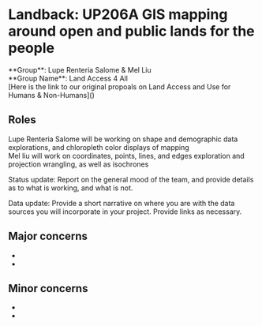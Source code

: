 # Landback: UP206A GIS mapping around open and public lands for the people


<p>**Group**: Lupe Renteria Salome & Mel Liu <br>
**Group Name**: Land Access 4 All<br>
[Here is the link to our original propoals on Land Access and Use for Humans & Non-Humans]()</p>

## Roles

<p>Lupe Renteria Salome will be working on shape and demographic data explorations, and chloropleth color displays of mapping<br>
Mel liu will work on coordinates, points, lines, and edges exploration and projection wrangling, as well as isochrones</p>

Status update: Report on the general mood of the team, and provide details as to what is working, and what is not.

Data update: Provide a short narrative on where you are with the data sources you will incorporate in your project. Provide links as necessary.

## Major concerns
-
-

## Minor concerns
-
-



